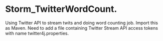 # Storm_TwitterWordCount.
Using Twitter API to stream twits and doing word counting job.
Import this as Maven.
Need to add a file containing Twitter Stream API access tokens with name twitter4j.properties.
